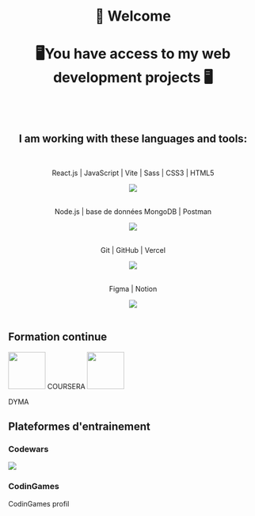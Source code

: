 <h1 align="center"> 👋 Welcome </h1>

<h1 align="center">🖥️You have access to my web development projects 🖥️ </h1>
</br>
</br>
<h2 align="center">I am working with these languages and tools:</h2>
<div align="center">
  <br href="https://skillicons.dev">
    <p> React.js | JavaScript | Vite | Sass | CSS3 | HTML5</p>
    <img src="https://skillicons.dev/icons?i=react,js,vite,sass,css,html" /> </br></br>
    <p> Node.js | base de données MongoDB | Postman</p>
    <img src="https://skillicons.dev/icons?i=npm,express,nodejs,mongodb,postman" /></br></br>
    <p> Git | GitHub | Vercel</p>
    <img src="https://skillicons.dev/icons?i=git,github,vercel" /></br></br>
    <p> Figma | Notion</p>
    <img src="https://skillicons.dev/icons?i=figma,notion" /></br></br>
  </a>
</div>  

<h2> Formation continue  </h2>
 <img src='[https://www.liblogo.com/img-logo/co8666g6d3-coursera-logo-google-professional-certificate-training-programs-coursera.png](https://upload.wikimedia.org/wikipedia/commons/thumb/9/97/Coursera-Logo_600x600.svg/2048px-Coursera-Logo_600x600.svg.png](https://upload.wikimedia.org/wikipedia/commons/thumb/9/97/Coursera-Logo_600x600.svg/2048px-Coursera-Logo_600x600.svg.png)' style='width: 75px;'> COURSERA </img>
 <img src='[https://encrypted-tbn0.gstatic.com/images?q=tbn:ANd9GcRh5lW-NLorr5C9pSZpK5h-fNbnNb-vsZnVOA&s](https://res.cloudinary.com/superbuddy-tech/image/upload/dyma)](https://res.cloudinary.com/superbuddy-tech/image/upload/dyma)' style='width: 75px;'> <p> DYMA </p>


<h2> Plateformes d'entrainement </h2>
  <h3> Codewars </h3>
   <img src='https://www.codewars.com/users/BaptFr/badges/large' />
  <h3> CodinGames </h3>
 <href src='https://www.codingame.com/profile/72cf6dfbf6bfebe1c8e5da60478d82596398275' > CodinGames profil </href>
  

